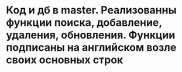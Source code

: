 # Код и дб в master. Реализованны функции поиска, добавление, удаления, обновления. Функции подписаны на английском возле своих основных строк
